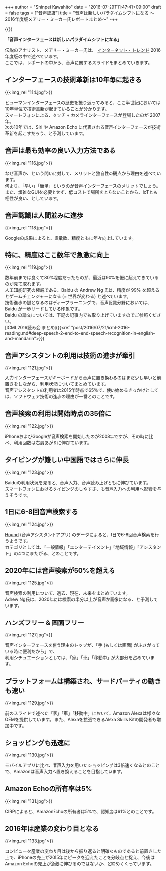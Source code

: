 +++
author = "Shinpei Kawahito"
date = "2016-07-29T11:47:41+09:00"
draft = false
tags = ["音声認識"]
title = "音声は新しいパラダイムシフトになる 〜2016年度版メアリー・ミーカー氏レポートまとめ〜"
+++

{{<slideshare D0N5V1PjTsIasR>}}

__「音声インターフェースは新しいパラダイムシフトになる」__ 

伝説のアナリスト、メアリー・ミーカー氏は、 [インターネット・トレンド](http://www.kpcb.com/internet-trends) 2016年度版の中で述べています。  
ここでは、レポートの中から、音声に関するスライドをまとめていきます。

## インターフェースの技術革新は10年毎に起きる
{{<img_rel "114.jpg">}}

ヒューマンインターフェースの歴史を振り返ってみると、ここ半世紀においては10年単位で技術革新が起きていることが分かります。  
スマートフォンによる、タッチ + カメラインターフェースが登場したのが 2007年。  
次の10年では、Siri や Amazon Echo に代表される音声インターフェースが技術革新を起こすだろう、と予測しています。

## 音声は最も効率の良い入力方法である
{{<img_rel "116.jpg">}}

なぜ音声か、という問いに対して、メリットと独自性の観点から理由を述べています。  
何より、「早い」「簡単」というのが音声インターフェースのメリットでしょう。  
また、煩雑なGUIを必要とせず、低コストで場所をとらないことから、IoTとも相性が良い、としています。  

## 音声認識は人間並みに進歩
{{<img_rel "118.jpg">}}

Googleの成果によると、語彙数、精度ともに年々向上しています。

## 特に、精度はここ数年で急激に向上
{{<img_rel "119.jpg">}}

数年前までは良くて80%程度だったものが、最近は90%を優に超えてきているのが見て取れます。  
人工知能研究の権威である、Baidu の Andrew Ng 氏は、精度が 99% を超えるとゲームチェンジャーになる (= 世界が変わる) と述べています。  
技術進歩の鍵となるのはディープラーニングで、音声認識分野においては、Baidu が一歩リードしている印象です。  
Baidu の論文については、下記の記事内でも取り上げていますのでご参照ください。  
[ICML2016読み会 まとめ]({{<ref "post/2016/07/21/icml-2016-reading.md#deep-speech-2-end-to-end-speech-recognition-in-english-and-mandarin">}})

## 音声アシスタントの利用は技術の進歩が牽引
{{<img_rel "121.jpg">}}

入力インターフェースがキーボードから音声に置き換わるのはまだ少し早いと前置きをしながら、利用状況についてまとめています。  
音声アシスタントの利用者は2015年時点で65%で、使い始めるきっかけとしては、ソフトウェア技術の進歩の理由が一番とのことです。

## 音声検索の利用は開始時点の35倍に
{{<img_rel "122.jpg">}}

iPhoneおよびGoogleが音声検索を開始したのが2008年ですが、その時に比べ、利用回数は右肩あがりに伸びています。  

## タイピングが難しい中国語ではさらに伸長
{{<img_rel "123.jpg">}}

Baiduの利用状況を見ると、音声入力、音声読み上げともに伸びています。  
スマートフォンにおけるタイピングのしやすさ、も音声入力への利用へ影響を与えそうです。

## 1日に6-8回音声検索する
{{<img_rel "124.jpg">}}

[Hound](http://www.soundhound.com/hound) (音声アシスタントアプリ) のデータによると、1日で6-8回音声検索を行うようです。  
カテゴリとしては、「一般情報」「エンターテイメント」「地域情報」「アシスタント」の4つにまたがる、とのことです。

## 2020年には音声検索が50%を超える
{{<img_rel "125.jpg">}}

音声検索の利用について、過去、現在、未来をまとめています。  
Adrew Ng氏は、2020年には検索の半分以上が音声か画像になる、と予測しています。

## ハンズフリー & 画面フリー
{{<img_rel "127.jpg">}}

音声インターフェースを使う理由のトップが、「手 (もしくは画面) がふさがっている時に便利だから」で、  
利用シチュエーションとしては、「家」「車」「移動中」が大部分を占めています。

## プラットフォームは構築され、サードパーティの動きも速い
{{<img_rel "129.jpg">}}

前のスライドで述べた「家」「車」「移動中」において、Amazon Alexaは様々なOEMを提供しています。
また、Alexaを拡張できるAlexa Skills Kitの開発者も増加中です。

## ショッピングも迅速に
{{<img_rel "130.jpg">}}

モバイルアプリに比べ、音声入力を用いたショッピングは3倍速くなるとのことで、Amazonは音声入力へ置き換えることを目指しています。

## Amazon Echoの所有率は5%
{{<img_rel "131.jpg">}}

CIRPによると、AmazonEchoの所有者は5%で、認知度は61%とのことです。

## 2016年は産業の変わり目となる
{{<img_rel "133.jpg">}}

コンピュータ産業の変わり目は後から振り返ると明確なものであると前置きした上で、iPhoneの売上が2015年にピークを迎えたことを分岐点と捉え、今後はAmazon Echoの売上が急激に伸びるのではないか、と締めくくっています。
